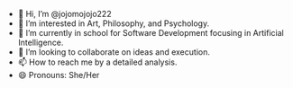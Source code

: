 - 👋 Hi, I’m @jojomojojo222
- 👀 I’m interested in Art, Philosophy, and Psychology. 
- 🌱 I’m currently in school for Software Development focusing in Artificial Intelligence. 
- 💞️ I’m looking to collaborate on ideas and execution. 
- 📫 How to reach me by a detailed analysis.
- 😄 Pronouns: She/Her

<!---
jojomojojo222/jojomojojo222 is a ✨ special ✨ repository because its `README.md` (this file) appears on your GitHub profile.
You can click the Preview link to take a look at your changes.
--->
